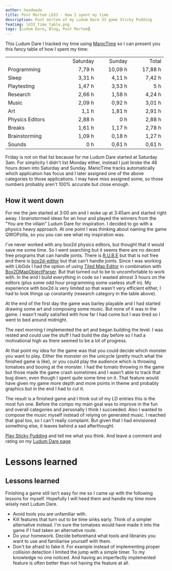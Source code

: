 ```yaml
---
author: headmade
title: Post Mortem LD33 - How I spent my time
description: Post mortem of my Ludum Dare 33 game Sticky Pudding
featimg: ld33_time_table.png
tags: [Ludum Dare, Blog, Post Mortem]
---
```


This Ludum Dare I tracked my time using <a href="http://www.manictime.com/" target="_blank">ManicTime</a> so I can present you this fancy table of how I spent my time:


<table border="0" rules="NONE" cellspacing="0">
<colgroup>
<col width="165">
<col width="88">
<col width="88">
<col width="90"></colgroup>
<tbody>
<tr>
<td align="LEFT" width="165" height="18"></td>
<td style="text-align: right" align="LEFT" width="88">Saturday</td>
<td style="text-align: right" align="LEFT" width="88">Sunday</td>
<td style="text-align: right" align="LEFT" width="90">Total</td>
</tr>
<tr>
<td align="LEFT" height="18">Programming</td>
<td align="RIGHT">7,79 h</td>
<td align="RIGHT">10,09 h</td>
<td align="RIGHT">17,88 h</td>
</tr>
<tr>
<td align="LEFT" height="18">Sleep</td>
<td align="RIGHT">3,31 h</td>
<td align="RIGHT">4,11 h</td>
<td align="RIGHT">7,42 h</td>
</tr>
<tr>
<td align="LEFT" height="18">Playtesting</td>
<td align="RIGHT">1,47 h</td>
<td align="RIGHT">3,53 h</td>
<td align="RIGHT">5 h</td>
</tr>
<tr>
<td align="LEFT" height="18">Research</td>
<td align="RIGHT">2,66 h</td>
<td align="RIGHT">1,58 h</td>
<td align="RIGHT">4,24 h</td>
</tr>
<tr>
<td align="LEFT" height="18">Music</td>
<td align="RIGHT">2,09 h</td>
<td align="RIGHT">0,92 h</td>
<td align="RIGHT">3,01 h</td>
</tr>
<tr>
<td align="LEFT" height="17">Art</td>
<td align="RIGHT">1,1 h</td>
<td align="RIGHT">1,81 h</td>
<td align="RIGHT">2,91 h</td>
</tr>
<tr>
<td align="LEFT" height="18">Physics Editors</td>
<td align="RIGHT">2,88 h</td>
<td align="RIGHT">0 h</td>
<td align="RIGHT">2,88 h</td>
</tr>
<tr>
<td align="LEFT" height="17">Breaks</td>
<td align="RIGHT">1,61 h</td>
<td align="RIGHT">1,17 h</td>
<td align="RIGHT">2,78 h</td>
</tr>
<tr>
<td align="LEFT" height="17">Brainstorming</td>
<td align="RIGHT">1,09 h</td>
<td align="RIGHT">0,18 h</td>
<td align="RIGHT">1,27 h</td>
</tr>
<tr>
<td align="LEFT" height="17">Sounds</td>
<td align="RIGHT">0 h</td>
<td align="RIGHT">0,61 h</td>
<td align="RIGHT">0,61 h</td>
</tr>
</tbody>
</table>


Friday is not on that list because for me Ludum Dare started at Saturday 3am. For simplicity I didn't list Monday either, instead I just broke the 48 hours down into Saturday and Sunday. ManicTime tracks automatically which application has focus and I later assigned one of the above categories to those applications. I may have miss assigned some, so those numbers probably aren't 100% accurate but close enough.

## How it went down

For me the jam started at 3:00 am and I woke up at 3:45am and started right away. I brainstormed ideas for an hour and played the winners from the "You are the villain" Ludum Dare for inspiration. I decided to go with a physics heavy  approach. At one point I was thinking about naming the game QWOPzilla, so you you can see what my inspiration was.

I've never worked with any box2d physics editors, but thought that it would save me some time. So I went searching but it seems there are no decent free programs that can handle joints. There is <a href="https://www.iforce2d.net/rube/" target="_blank">R.U.B.E</a> but that is not free and there is <a href="https://code.google.com/p/box2d-editor/" target="_blank">box2d-editor</a> but that can't handle joints. Since I was working with LibGdx I had the option of using <a href="http://www.mapeditor.org/" target="_blank">Tiled Map Editor</a> in combination with <a href="https://www.youtube.com/watch?v=EXiSpt-dLKg" target="_blank">Box2DMapObjectParser</a>. But that turned out to be to uncomfortable to work with. In the end I build everything in code so I wasted almost 3 hours on the editors (plus some odd hour programming some useless stuff in). My experience with box2d is very limited so that wasn't very efficient either, I had to look things up constantly (research category in the table above).

At the end of the first day the game was barley playable and I had started drawing some art and composing some music. But none of it was in the game. I wasn't really satisfied with how far I had come but I was tired so I went to bed around midnight.

The next morning I implemented the art and began building the level. I was rested and could use the stuff I had build the day before so I had a motivational high as there seemed to be a lot of  progress.

At that point my idea for the game was that you could decide which monster you want to play. Either the monster on the unicycle (pretty much what the finished game is like), or you could play the audience which is throwing tomatoes and booing at the monster. I had the tomato throwing in the game but those made the game crash sometimes and I wasn't able to track that bug down, even though I spent quite some time on it. That feature would have given my game more depth and more points in theme and probably graphics but in the end I had to cut it.

The result is a finished game and I think out of my LD entries this is the most fun one. Before the compo my main goal was to improve in the fun and overall categories and personally I think I succeeded. Also I wanted to compose the music myself instead of relying on generated music. I reached that goal too, so I can't really complaint. But given that I had envisioned something else, it leaves behind a sad afterthought.

<a href="/sticky-pudding/">Play Sticky Pudding</a> and tell me what you think. And leave a comment and rating on my <a href="http://ludumdare.com/compo/ludum-dare-33/?action=preview&amp;uid=42076">Ludum Dare page</a>

# Lessons learned

## Lessons learned

Finishing a game still isn't easy for me so I came up with the following lessons for myself. Hopefully I will heed them and handle my time more wisely next Ludum Dare.

* Avoid tools you are unfamiliar with.
* Kill features that turn out to be time sinks early. Think of a simpler alternative instead. I'm sure the tomatoes would have made it into the game if I had taken an alternative route.
* Do your homework. Decide beforehand what tools and libraries you want to use and familiarise yourself with them.
* Don't be afraid to fake it. For example instead of implementing proper collision detection I limited the jump with a simple timer. To my knowledge no one noticed. And having an imperfectly implemented feature is often better than not having the feature at all.
